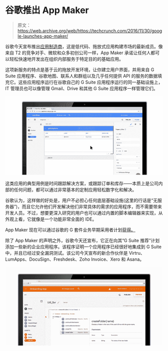 # 谷歌推出 App Maker 

> 原文：<https://web.archive.org/web/https://techcrunch.com/2016/11/30/google-launches-app-maker/>

谷歌今天宣布推出[应用制造商](https://web.archive.org/web/20230225042427/https://gsuite.google.com/appmaker)，这是低代码、拖放式应用构建市场的最新成员。像来自 T2 的竞争对手、微软和众多初创公司一样，App Maker 承诺让任何人都可以轻松快速地开发出在组织内部服务于特定目的的基础应用。

这项新服务的特点是基于云的拖放开发环境，让你建立用户界面，并用来自 G Suite 应用程序、谷歌地图、联系人和群组以及几乎任何提供 API 的服务的数据填充它。这些应用程序运行在谷歌自己的 G Suite 应用程序运行的同一基础设施上，IT 管理员也可以像管理 Gmail、Drive 和其他 G Suite 应用程序一样管理它们。

[![z4-j7jr8siezq6qijxqogsp9zsap-sjbzmner8yag8smbqnk7pocufd8kt-yzc9oljrdgbsir6nln74s4dpfjmjieissd_b9pnlotfinaawf2gjfka5yw_xnzgeqyujp6_pfo9uq-1](img/ce73e36a92c866651b2d6d1e289ef883.png)](https://web.archive.org/web/20230225042427/https://techcrunch.com/wp-content/uploads/2016/11/z4-j7jr8siezq6qijxqogsp9zsap-sjbzmner8yag8smbqnk7pocufd8kt-yzc9oljrdgbsir6nln74s4dpfjmjieissd_b9pnlotfinaawf2gjfka5yw_xnzgeqyujp6_pfo9uq-1.gif)

这类应用的典型用例是时间跟踪解决方案，或跟踪订单和库存——本质上是公司内部的任何问题，都可以通过非常基本的定制应用轻松数字化和解决。

谷歌认为，这样做的好处是，用户不必担心任何底层基础设施(这里的行话是“无服务器”)，而且它允许他们开发解决他们非常具体的需求的应用程序，而不需要带来开发人员。不过，想要更深入研究的用户也可以通过内置的脚本编辑器来实现，从外观上看，它就像是一个功能非常全面的 IDE。

App Maker 现在可以通过谷歌的 G 套件业务早期采用者计划[获得。](https://web.archive.org/web/20230225042427/https://gsuite.google.com/appmaker)

除了 App Maker 的声明之外，谷歌今天还宣布，它正在向其“G Suite 推荐”计划添加一些新的企业应用程序。该程序证明一个应用程序已经很好地集成到 G Suite 中，并且已经过安全漏洞测试。该公司今天宣布的新合作伙伴是 Virtru、LumApps、DocuSign、Freshdesk、Zoho Invoice、Xero 和 Asana。

[![scriptingeditor-4](img/6d1ae88647c213457f33f35f693aba3a.png)](https://web.archive.org/web/20230225042427/https://techcrunch.com/wp-content/uploads/2016/11/scriptingeditor-4.png)